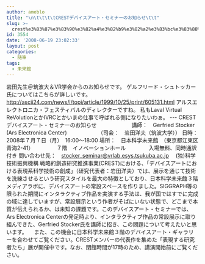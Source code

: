 ```yaml
---
author: ameblo
title: "\n\t\t\t\tCRESTデバイスアート・セミナーのお知らせ\t\t"
slug: >-
  crest%e3%83%87%e3%83%90%e3%82%a4%e3%82%b9%e3%82%a2%e3%83%bc%e3%83%88%e3%83%bb%e3%82%bb%e3%83%9f%e3%83%8a%e3%83%bc%e3%81%ae%e3%81%8a%e7%9f%a5%e3%82%89%e3%81%9b
id: 3554
date: '2008-06-19 23:02:33'
layout: post
categories:
  - 随筆
tags:
  - 未来館
---
```


岩田先生＠筑波大＆VR学会からのお知らせです。 ゲルフリード・シュトッカー氏についてはこちらが詳しいです。 http://ascii24.com/news/i/topi/article/1999/10/25/print/605131.html アルスエレクトロニカ・フェスティバルのディレクターですね。 私もLaval Virtual ReVolutionとかIVRCとかいまの仕事で呼ばれる側になりたいわぁ。 --- CRESTデバイスアート・セミナーのお知らせ 　　　　　　 講師：　Gerfried Stocker (Ars Electronica Center) 　　　　　　（司会：　岩田洋夫（筑波大学）） 日時：　2008年７月７日（月）　16:00～18:00 場所：　日本科学未来館　（東京都江東区青海2-41） 　　　　７階　イノベーションホール 　　　　入場無料、同時通訳付き 問い合わせ先：　stocker_seminar@vrlab.esys.tsukuba.ac.jp 　(独)科学技術振興機構 戦略的創造研究推進事業(CREST)における、「デバイスアートにおける表現系科学技術の創成」（研究代表者：岩田洋夫）では、展示を通じて技術を洗練させるという研究スタイルを最大の特徴としており、日本科学未来館３階メディアラボに、デバイスアートの常設スペースを作りました。SIGGRAPH等の限られた期間にインタラクティブ作品を実演する手法は、我が国ではすでに完成の域に達していますが、常設展示という作者がそばにいない状態で、どこまで本質が伝えられるか、は未知の課題です。このデバイスアート・セミナーでは、Ars Electronica Centerの発足時より、インタラクティブ作品の常設展示に取り組んできた、Gerfried Stocker氏を講師に招き、この問題について考えたいと思います。 　また、この機会に日本科学未来館３階のデバイスアート・ギャラリーを合わせてご覧ください。CRESTメンバーの代表作を集めた「表現する研究者たち」展が開催中です。なお、閉館時間が17時のため、講演開始前にご覧ください。